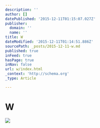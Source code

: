 ```yaml
---
description: ''
author: []
datePublished: '2015-12-11T01:15:07.027Z'
publisher:
  domain: ''
  name: ''
title: W
dateModified: '2015-12-11T01:14:51.886Z'
sourcePath: _posts/2015-12-11-w.md
published: true
inFeed: true
hasPage: true
inNav: false
url: w/index.html
_context: 'http://schema.org'
_type: Article

---
```

# W
![](https://the-grid-user-content.s3-us-west-2.amazonaws.com/520d0d4d-d073-4e20-85f8-1294ddd0e598.png)